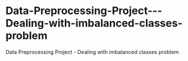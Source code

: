 # Data-Preprocessing-Project---Dealing-with-imbalanced-classes-problem
Data Preprocessing Project - Dealing with imbalanced classes problem

